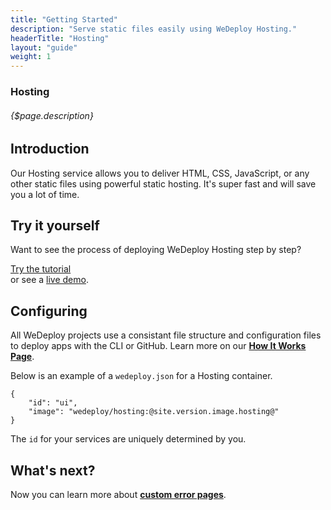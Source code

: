 ```yaml
---
title: "Getting Started"
description: "Serve static files easily using WeDeploy Hosting."
headerTitle: "Hosting"
layout: "guide"
weight: 1
---
```


### Hosting

###### {$page.description}

<article id="1">

## Introduction

Our Hosting service allows you to deliver HTML, CSS, JavaScript, or any other static files using powerful static hosting. It's super fast and will save you a lot of time.

</article>

<article id="2">

## Try it yourself

Want to see the process of deploying WeDeploy Hosting step by step?

<div class="guide-btn-cta">
	<a class="btn btn-accent btn-sm" href="/tutorials/hosting" target="_blank" data-senna-off>
		<span class="icon-16-external"></span>Try the tutorial
	</a>
</div>

<div class="guide-aux-cta">
	or see a <a href="http://boilerplate-hosting.wedeploy.io" target="_blank" data-senna-off>live demo</a>.
</div>

</article>

<article id="3">

## Configuring

<aside>

All WeDeploy projects use a consistant file structure and configuration files to deploy apps with the CLI or GitHub. Learn more on our <strong><a href="/docs/intro/how-it-works.html">How It Works Page</a></strong>.

</aside>

Below is an example of a `wedeploy.json` for a Hosting container.

```application/json
{
	"id": "ui",
	"image": "wedeploy/hosting:@site.version.image.hosting@"
}
```

The `id` for your services are uniquely determined by you.

</article>

## What's next?

Now you can learn more about **[custom error pages](/docs/hosting/custom-error-pages.html)**.
